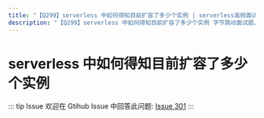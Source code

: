 ```yaml
---
title: "【Q299】serverless 中如何得知目前扩容了多少个实例 | serverless高频面试题"
description: "【Q299】serverless 中如何得知目前扩容了多少个实例 字节跳动面试题、阿里腾讯面试题、美团小米面试题。"
---
```


# serverless 中如何得知目前扩容了多少个实例

::: tip Issue
欢迎在 Gtihub Issue 中回答此问题: [Issue 301](https://github.com/shfshanyue/Daily-Question/issues/301)
:::
